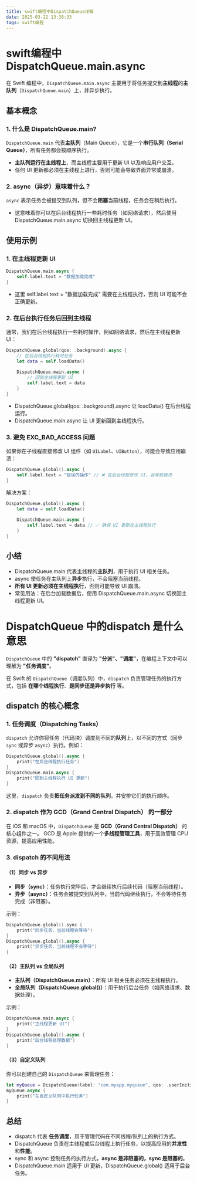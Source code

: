 ```yaml
---
title: swift编程中DispatchQueue详解
date: 2025-03-22 13:38:33
tags: swift编程
---
```




# swift编程中 DispatchQueue.main.async

在 Swift 编程中，`DispatchQueue.main.async` 主要用于将任务提交到**主线程**的**主队列**（`DispatchQueue.main`）上，并异步执行。


## **基本概念**


### **1. 什么是 DispatchQueue.main?**


`DispatchQueue.main` 代表**主队列**（Main Queue），它是一个**串行队列（Serial Queue）**，所有任务都会按顺序执行。


- **主队列运行在主线程上**，而主线程主要用于更新 UI 以及响应用户交互。
- 任何 UI 更新都必须在主线程上进行，否则可能会导致界面异常或崩溃。

### **2. async（异步）意味着什么？**


`async` 表示任务会被提交到队列，但不会**阻塞**当前线程，任务会在稍后执行。


- 这意味着你可以在后台线程执行一些耗时任务（如网络请求），然后使用 DispatchQueue.main.async 切换回主线程更新 UI。


## **使用示例**


### **1. 在主线程更新 UI**


```swift
DispatchQueue.main.async {
    self.label.text = "数据加载完成"
}
```


- 这里 self.label.text = "数据加载完成" 需要在主线程执行，否则 UI 可能不会正确更新。


### **2. 在后台执行任务后回到主线程**


通常，我们在后台线程执行一些耗时操作，例如网络请求，然后在主线程更新 UI：


```swift
DispatchQueue.global(qos: .background).async {
    // 在后台线程执行耗时任务
    let data = self.loadData()
    
    DispatchQueue.main.async {
        // 回到主线程更新 UI
        self.label.text = data
    }
}
```


- DispatchQueue.global(qos: .background).async 让 loadData() 在后台线程运行。
- DispatchQueue.main.async 让 UI 更新回到主线程执行。


### **3. 避免 EXC_BAD_ACCESS 问题**


如果你在子线程直接修改 UI 组件（如 `UILabel`、`UIButton`），可能会导致应用崩溃：


```swift
DispatchQueue.global().async {
    self.label.text = "错误的操作" // ❌ 在后台线程修改 UI，会导致崩溃
}
```


解决方案：


```swift
DispatchQueue.global().async {
    let data = self.loadData()
    
    DispatchQueue.main.async {
        self.label.text = data // ✅ 确保 UI 更新在主线程执行
    }
}
```



## **小结**


- DispatchQueue.main 代表主线程的**主队列**，用于执行 UI 相关任务。
- async 使任务在主队列上**异步**执行，不会阻塞当前线程。
- **所有 UI 更新必须在主线程执行**，否则可能导致 UI 崩溃。
- 常见用法：在后台加载数据后，使用 DispatchQueue.main.async 切换回主线程更新 UI。


# DispatchQueue 中的dispatch 是什么意思

`DispatchQueue` 中的 **"dispatch"** 直译为 **"分派"、"调度"**，在编程上下文中可以理解为 **"任务调度"**。


在 Swift 的 `DispatchQueue`（调度队列）中，`dispatch` 负责管理任务的执行方式，包括 **在哪个线程执行**、**是同步还是异步执行** 等。



## **dispatch 的核心概念**


### **1. 任务调度（Dispatching Tasks）**


`dispatch` 允许你将任务（代码块）调度到不同的**队列**上，以不同的方式（同步 `sync` 或异步 `async`）执行。例如：


```swift
DispatchQueue.global().async {
    print("在后台线程执行任务")
}
DispatchQueue.main.async {
    print("回到主线程执行 UI 更新")
}
```


这里，`dispatch` 负责**把任务派发到不同的队列**，并安排它们的执行顺序。



### **2. dispatch 作为 GCD（Grand Central Dispatch） 的一部分**


在 iOS 和 macOS 中，`DispatchQueue` 是 **GCD（Grand Central Dispatch）** 的核心组件之一。
GCD 是 Apple 提供的一个**多线程管理工具**，用于高效管理 CPU 资源，提高应用性能。



### **3. dispatch 的不同用法**


#### **（1）同步 vs 异步**


- **同步（sync）**：任务执行完毕后，才会继续执行后续代码（阻塞当前线程）。
- **异步（async）**：任务会被提交到队列中，当前代码继续执行，不会等待任务完成（非阻塞）。

示例：


```swift
DispatchQueue.global().sync {
    print("同步任务，当前线程会等待")
}
DispatchQueue.global().async {
    print("异步任务，当前线程不会等待")
}
```


#### **（2）主队列 vs 全局队列**


- **主队列（DispatchQueue.main）**：所有 UI 相关任务必须在主线程执行。
- **全局队列（DispatchQueue.global()）**：用于执行后台任务（如网络请求、数据处理）。

示例：


```swift
DispatchQueue.main.async {
    print("主线程更新 UI")
}
DispatchQueue.global().async {
    print("后台线程处理数据")
}
```


#### **（3）自定义队列**


你可以创建自己的 `DispatchQueue` 来管理任务：


```swift
let myQueue = DispatchQueue(label: "com.myapp.myqueue", qos: .userInitiated)
myQueue.async {
    print("在自定义队列中执行任务")
}
```



## **总结**


- dispatch 代表 **任务调度**，用于管理代码在不同线程/队列上的执行方式。
- DispatchQueue 负责在主线程或后台线程上执行任务，以提高应用的**并发性**和**性能**。
- sync 和 async 控制任务的执行方式，**async 是非阻塞的，sync 是阻塞的**。
- DispatchQueue.main 适用于 UI 更新，DispatchQueue.global() 适用于后台任务。
